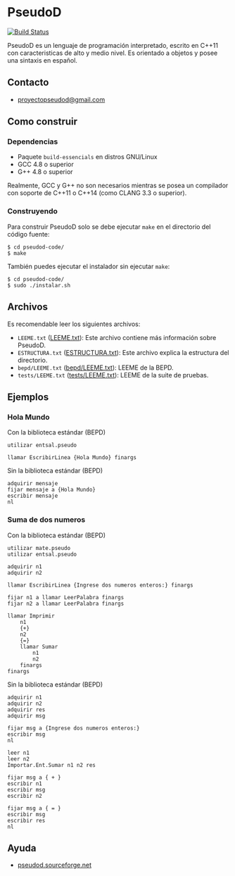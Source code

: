 # PseudoD

[![Build Status](https://travis-ci.org/alinarezrangel/PseudoD.svg?branch=master)](https://travis-ci.org/alinarezrangel/PseudoD)

PseudoD es un lenguaje de programación interpretado, escrito en C++11 con
caracteristicas de alto y medio nivel. Es orientado a objetos y posee una
sintaxis en español.

## Contacto

* <proyectopseudod@gmail.com>

## Como construir

### Dependencias

* Paquete `build-essencials` en distros GNU/Linux
* GCC 4.8 o superior
* G++ 4.8 o superior

Realmente, GCC y G++ no son necesarios mientras se posea un compilador con
soporte de C++11 o C++14 (como CLANG 3.3 o superior).

### Construyendo

Para construir PseudoD solo se debe ejecutar `make` en el directorio del
código fuente:

```
$ cd pseudod-code/
$ make
```

También puedes ejecutar el instalador sin ejecutar `make`:

```
$ cd pseudod-code/
$ sudo ./instalar.sh
```

## Archivos

Es recomendable leer los siguientes archivos:

* `LEEME.txt` ([LEEME.txt](LEEME.txt)): Este archivo contiene más información
sobre PseudoD.
* `ESTRUCTURA.txt` ([ESTRUCTURA.txt](ESTRUCTURA.txt)): Este archivo explica
la estructura del directorio.
* `bepd/LEEME.txt` ([bepd/LEEME.txt](bepd/LEEME.txt)): LEEME de la BEPD.
* `tests/LEEME.txt` ([tests/LEEME.txt](tests/LEEME.txt)): LEEME de la suite de
pruebas.

## Ejemplos

### Hola Mundo

Con la biblioteca estándar (BEPD)

```pseudod
utilizar entsal.pseudo

llamar EscribirLinea {Hola Mundo} finargs
```

Sin la biblioteca estándar (BEPD)

```pseudod
adquirir mensaje
fijar mensaje a {Hola Mundo}
escribir mensaje
nl
```

### Suma de dos numeros

Con la biblioteca estándar (BEPD)

```pseudod
utilizar mate.pseudo
utilizar entsal.pseudo

adquirir n1
adquirir n2

llamar EscribirLinea {Ingrese dos numeros enteros:} finargs

fijar n1 a llamar LeerPalabra finargs
fijar n2 a llamar LeerPalabra finargs

llamar Imprimir
	n1
	{+}
	n2
	{=}
	llamar Sumar
		n1
		n2
	finargs
finargs
```

Sin la biblioteca estándar (BEPD)

```pseudod
adquirir n1
adquirir n2
adquirir res
adquirir msg

fijar msg a {Ingrese dos numeros enteros:}
escribir msg
nl

leer n1
leer n2
Importar.Ent.Sumar n1 n2 res

fijar msg a { + }
escribir n1
escribir msg
escribir n2

fijar msg a { = }
escribir msg
escribir res
nl
```

## Ayuda

* [pseudod.sourceforge.net](http://pseudod.sourceforge.net)

